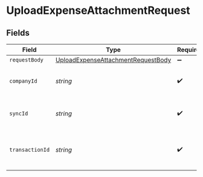 # UploadExpenseAttachmentRequest


## Fields

| Field                                                                                               | Type                                                                                                | Required                                                                                            | Description                                                                                         | Example                                                                                             |
| --------------------------------------------------------------------------------------------------- | --------------------------------------------------------------------------------------------------- | --------------------------------------------------------------------------------------------------- | --------------------------------------------------------------------------------------------------- | --------------------------------------------------------------------------------------------------- |
| `requestBody`                                                                                       | [UploadExpenseAttachmentRequestBody](../../models/operations/uploadexpenseattachmentrequestbody.md) | :heavy_minus_sign:                                                                                  | N/A                                                                                                 |                                                                                                     |
| `companyId`                                                                                         | *string*                                                                                            | :heavy_check_mark:                                                                                  | Unique identifier for a company.                                                                    | 8a210b68-6988-11ed-a1eb-0242ac120002                                                                |
| `syncId`                                                                                            | *string*                                                                                            | :heavy_check_mark:                                                                                  | Unique identifier for a sync.                                                                       | 6fb40d5e-b13e-11ed-afa1-0242ac120002                                                                |
| `transactionId`                                                                                     | *string*                                                                                            | :heavy_check_mark:                                                                                  | The unique identifier for your SMB's transaction.                                                   | 336694d8-2dca-4cb5-a28d-3ccb83e55eee                                                                |